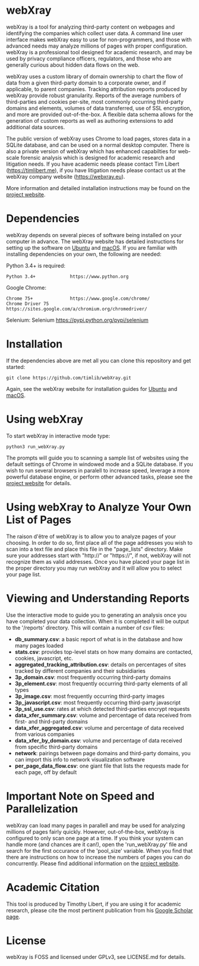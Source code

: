 # webXray

webXray is a tool for analyzing third-party content on webpages and identifying the companies which collect user data.  A command line user interface makes webXray easy to use for non-programmers, and those with advanced needs may analyze millions of pages with proper configuration.  webXray is a professional tool designed for academic research, and may be used by privacy compliance officers, regulators, and those who are generally curious about hidden data flows on the web.

webXray uses a custom library of domain ownership to chart the flow of data from a given third-party domain to a corporate owner, and if applicable, to parent companies.  Tracking attribution reports produced by webXray provide robust granularity.  Reports of the average numbers of third-parties and cookies per-site, most commonly occurring third-party domains and elements, volumes of data transferred, use of SSL encryption, and more are provided out-of-the-box.  A flexible data schema allows for the generation of custom reports as well as authoring extensions to add additional data sources.

The public version of webXray uses Chrome to load pages, stores data in a SQLite database, and can be used on a normal desktop computer.  There is also a private version of webXray which has enhanced capabilties for web-scale forensic analysis which is designed for academic research and litigation needs.  If you have academic needs please contact Tim Libert (https://timlibert.me), if you have litigation needs please contact us at the webXray company website (https://webxray.eu).

More information and detailed installation instructions may be found on the [project website](http://webXray.org).

# Dependencies

webXray depends on several pieces of software being installed on your computer in advance.  The webXray website has detailed instructions for setting up the software on [Ubuntu](http://webXray.org/#ubuntu) and [macOS](http://webXray.org/#macos).  If you are familiar with installing dependencies on your own, the following are needed:

Python 3.4+ is required:

	Python 3.4+ 			https://www.python.org
	
Google Chrome:

	Chrome 75+				https://www.google.com/chrome/
	Chrome Driver 75			https://sites.google.com/a/chromium.org/chromedriver/
	
Selenium:
	Selenium				https://pypi.python.org/pypi/selenium

# Installation

If the dependencies above are met all you can clone this repository and get started:

	git clone https://github.com/timlib/webXray.git

Again, see the webXray website for installation guides for [Ubuntu](http://webXray.org/#ubuntu) and [macOS](http://webXray.org/#macos).

# Using webXray

To start webXray in interactive mode type:

	python3 run_webXray.py

The prompts will guide you to scanning a sample list of websites using the default settings of Chrome in windowed mode and a SQLite database.  If you wish to run several browsers in paralell to increase speed, leverage a more powerful database engine, or perform other advanced tasks, please see the [project website](http://webXray.org/#advanced_options) for details.

# Using webXray to Analyze Your Own List of Pages

The raison d'être of webXray is to allow you to analyze pages of your choosing.  In order to do so, first place all of the page addresses you wish to scan into a text file and place this file in the "page_lists" directory.  Make sure your addresses start with "http://" or "https://", if not, webXray will not recognize them as valid addresses.  Once you have placed your page list in the proper directory you may run webXray and it will allow you to select your page list.

# Viewing and Understanding Reports

Use the interactive mode to guide you to generating an analysis once you have completed your data collection.  When it is completed it will be output to the '/reports' directory.  This will contain a number of csv files:

* __db\_summary.csv__: a basic report of what is in the database and how many pages loaded
* __stats.csv__: provides top-level stats on how many domains are contacted, cookies, javascript, etc.
* __aggregated\_tracking\_attribution.csv__: details on percentages of sites tracked by different companies and their subsidiaries
* __3p\_domain.csv__: most frequently occurring third-party domains
* __3p\_element.csv__: most frequently occurring third-party elements of all types
* __3p\_image.csv__: most frequently occurring third-party images
* __3p\_javascript.csv__: most frequently occurring third-party javascript
* __3p\_ssl\_use.csv__: rates at which detected third-parties encrypt requests
* __data\_xfer\_summary.csv__: volume and percentage of data received from first- and third-party domains
* __data\_xfer\_aggregated.csv__: volume and percentage of data received from various companies
* __data\_xfer\_by\_domain.csv__: volume and percentage of data received from specific third-party domains
* __network__: pairings between page domains and third-party domains, you can import this info to network visualization software
* __per\_page\_data\_flow.csv__: one giant file that lists the requests made for each page, off by default

# Important Note on Speed and Parallelization

webXray can load many pages in parallell and may be used for analyzing millions of pages fairly quickly.  However, out-of-the-box, webXray is configured to only scan one page at a time.  If you think your system can handle more (and chances are it can!), open the 'run\_webXray.py' file and search for the first occurance of the 'pool\_size' variable.  When you find that there are instructions on how to increase the numbers of pages you can do concurrently.  Please find additional information on the [project website](http://webXray.org/#advanced_options).

# Academic Citation

This tool is produced by Timothy Libert, if you are using it for academic research, please cite the most pertinent publication from his [Google Scholar page](https://scholar.google.com/citations?user=pR9YdCcAAAAJ&hl=en&oi=ao).

# License

webXray is FOSS and licensed under GPLv3, see LICENSE.md for details.
